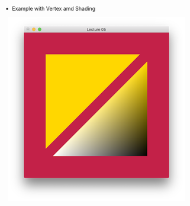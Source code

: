 
* Example with Vertex amd Shading

<p align="center">
  <img src="ScreenShot.png" width="480"/>
</p>
